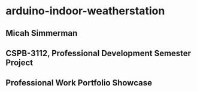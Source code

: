 # arduino-indoor-weatherstation

## Micah Simmerman
## CSPB-3112, Professional Development Semester Project 
## Professional Work Portfolio Showcase

